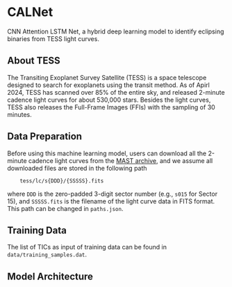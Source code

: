 # CALNet
CNN Attention LSTM Net, a hybrid deep learning model to identify eclipsing binaries from TESS light curves.

## About TESS
The Transiting Exoplanet Survey Satellite (TESS) is a space telescope designed to search for exoplanets using
the transit method. As of Apirl 2024, TESS has scanned over 85% of the entire sky, and released 2-minute cadence
light curves for about 530,000 stars. Besides the light curves, TESS also releases the Full-Frame Images (FFIs)
with the sampling of 30 minutes.

## Data Preparation
Before using this machine learning model, users can download all the 2-minute cadence light curves from the
[MAST archive](https://archive.stsci.edu/tess/bulk_downloads/bulk_downloads_ffi-tp-lc-dv.html), and we assume
all downloaded files are stored in the following path

        tess/lc/s{DDD}/{SSSSS}.fits

where `DDD` is the zero-padded 3-digit sector number (e.g., `s015` for Sector 15), and `SSSSS.fits` is the
filename of the light curve data in FITS format. This path can be changed in `paths.json`.

## Training Data
The list of TICs as input of training data can be found in `data/training_samples.dat`.

## Model Architecture

